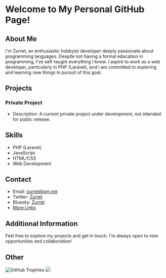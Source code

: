# Welcome to My Personal GitHub Page!

## About Me
I'm Zurret, an enthusiastic hobbyist developer deeply passionate about programming languages. Despite not having a formal education in programming, I've self-taught everything I know. I aspire to work as a web developer, particularly in PHP (Laravel), and I am committed to exploring and learning new things in pursuit of this goal.

## Projects
### Private Project
- Description: A current private project under development, not intended for public release.

## Skills
- PHP (Laravel)
- JavaScript
- HTML/CSS
- Web Development

## Contact
- Email: zurret@pm.me
- Twitter: [Zurret](https://x.com/zurret)
- Bluesky: [Zurret](https://bsky.app/profile/zurret.de)
- [More Links](https://zurret.bio.link/)

## Additional Information
Feel free to explore my projects and get in touch. I'm always open to new opportunities and collaboration!

## Other
![GitHub Trophies](https://github-profile-trophy.vercel.app/?username=zurret)
[![](https://visitcount.itsvg.in/api?id=Zurret&label=Profile%20Views&color=11&icon=5&pretty=true)](https://visitcount.itsvg.in)
